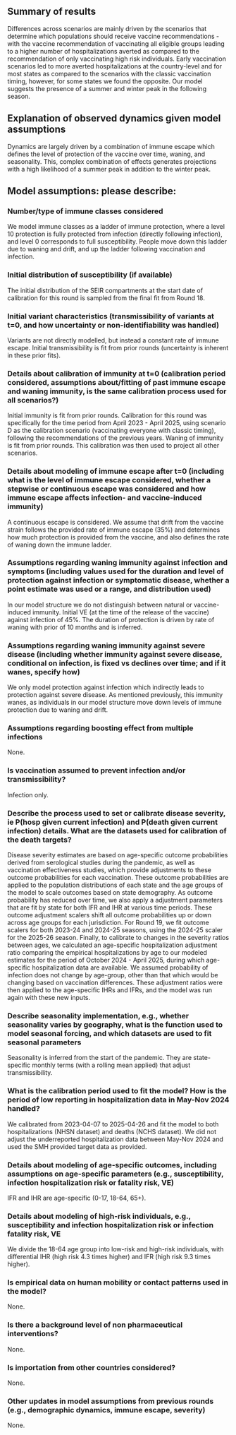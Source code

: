 ## Summary of results
Differences across scenarios are mainly driven by the scenarios that determine which populations should receive vaccine recommendations - with the vaccine recommendation of vaccinating all eligible groups leading to a higher number of hospitalizations averted as compared to the recommendation of only vaccinating high risk individuals. Early vaccination scenarios led to more averted hospitalizations at the country-level and for most states as compared to the scenarios with the classic vaccination timing, however, for some states we found the opposite. Our model suggests the presence of a summer and winter peak in the following season. 

## Explanation of observed dynamics given model assumptions
Dynamics are largely driven by a combination of immune escape which defines the level of protection of the vaccine over time, waning, and seasonality. This, complex combination of effects generates projections with a high likelihood of a summer peak in addition to the winter peak.

## Model assumptions: please describe:
### Number/type of immune classes considered
We model immune classes as a ladder of immune protection, where a level 10 protection is fully protected from infection (directly following infection), and level 0 corresponds to full susceptibility. People move down this ladder due to waning and drift, and up the ladder following vaccination and infection. 

### Initial distribution of susceptibility (if available)
The initial distribution of the SEIR compartments at the start date of calibration for this round is sampled from the final fit from Round 18.

### Initial variant characteristics (transmissibility of variants at t=0, and how uncertainty or non-identifiability was handled)
Variants are not directly modelled, but instead a constant rate of immune escape. Initial transmissibility is fit from prior rounds (uncertainty is inherent in these prior fits).

### Details about calibration of immunity at t=0 (calibration period considered, assumptions about/fitting of past immune escape and waning immunity, is the same calibration process used for all scenarios?)
Initial immunity is fit from prior rounds. Calibration for this round was specifically for the time period from April 2023 - April 2025, using scenario D as the calibration scenario (vaccinating everyone with classic timing), following the recommendations of the previous years. Waning of immunity is fit from prior rounds. This calibration was then used to project all other scenarios.

### Details about modeling of immune escape after t=0 (including what is the level of immune escape considered, whether a stepwise or continuous escape was considered and how immune escape affects infection- and vaccine-induced immunity)
A continuous escape is considered. We assume that drift from the vaccine strain follows the provided rate of immune escape (35%) and determines how much protection is provided from the vaccine, and also defines the rate of waning down the immune ladder. 

### Assumptions regarding waning immunity against infection and symptoms (including values used for the duration and level of protection against infection or symptomatic disease, whether a point estimate was used or a range, and distribution used)
In our model structure we do not distinguish between natural or vaccine-induced immunity. Initial VE (at the time of the release of the vaccine) against infection of 45%. The duration of protection is driven by rate of waning with prior of 10 months and is inferred.

### Assumptions regarding waning immunity against severe disease (including whether immunity against severe disease, conditional on infection, is fixed vs declines over time; and if it wanes, specify how)
We only model protection against infection which indirectly leads to protection against severe disease. As mentioned previously, this immunity wanes, as individuals in our model structure move down levels of immune protection due to waning and drift.

### Assumptions regarding boosting effect from multiple infections
None. 

### Is vaccination assumed to prevent infection and/or transmissibility?
Infection only. 

### Describe the process used to set or calibrate disease severity, ie P(hosp given current infection) and P(death given current infection) details. What are the datasets used for calibration of the death targets?
Disease severity estimates are based on age-specific outcome probabilities derived from serological studies during the pandemic, as well as vaccination effectiveness studies, which provide adjustments to these outcome probabilities for each vaccination. These outcome probabilities are applied to the population distributions of each state and the age groups of the model to scale outcomes based on state demography. As outcome probability has reduced over time, we also apply a adjustment parameters that are fit by state for both IFR and IHR at various time periods. These outcome adjustment scalers shift all outcome probabilities up or down across age groups for each jurisdiction. For Round 19, we fit outcome scalers for both 2023-24 and 2024-25 seasons, using the 2024-25 scaler for the 2025-26 season. Finally, to calibrate to changes in the severity ratios between ages, we calculated an age-specific hospitalization adjustment ratio comparing the empirical hospitalizations by age to our modeled estimates for the period of October 2024 - April 2025, during which age-specific hospitalization data are available. We assumed probability of infection does not change by age-group, other than that which would be changing based on vaccination differences. These adjustment ratios were then applied to the age-specific IHRs and IFRs, and the model was run again with these new inputs.

### Describe seasonality implementation, e.g., whether seasonality varies by geography, what is the function used to model seasonal forcing, and which datasets are used to fit seasonal parameters
Seasonality is inferred from the start of the pandemic. They are state-specific monthly terms (with a rolling mean applied) that adjust transmissibility.

### What is the calibration period used to fit the model? How is the period of low reporting in hospitalization data in May-Nov 2024 handled?
We calibrated from 2023-04-07 to 2025-04-26 and fit the model to both hospitalizations (NHSN dataset) and deaths (NCHS dataset). We did not adjust the underreported hospitalization data between May-Nov 2024 and used the SMH provided target data as provided.

### Details about modeling of age-specific outcomes, including assumptions on age-specific parameters (e.g., susceptibility, infection hospitalization risk or fatality risk, VE)
IFR and IHR are age-specific (0-17, 18-64, 65+). 

### Details about modeling of high-risk individuals, e.g., susceptibility and infection hospitalization risk or infection fatality risk, VE
We divide the 18-64 age group into low-risk and high-risk individuals, with differential IHR (high risk 4.3 times higher) and IFR (high risk 9.3 times higher). 

### Is empirical data on human mobility or contact patterns used in the model?
None.

### Is there a background level of non pharmaceutical interventions?
None.

### Is importation from other countries considered?
None. 

### Other updates in model assumptions from previous rounds (e.g., demographic dynamics, immune escape, severity)
None. 
